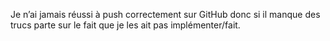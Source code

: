 Je n’ai jamais réussi à push correctement sur GitHub donc si il manque des trucs parte  sur le fait que je les ait pas implémenter/fait. 
